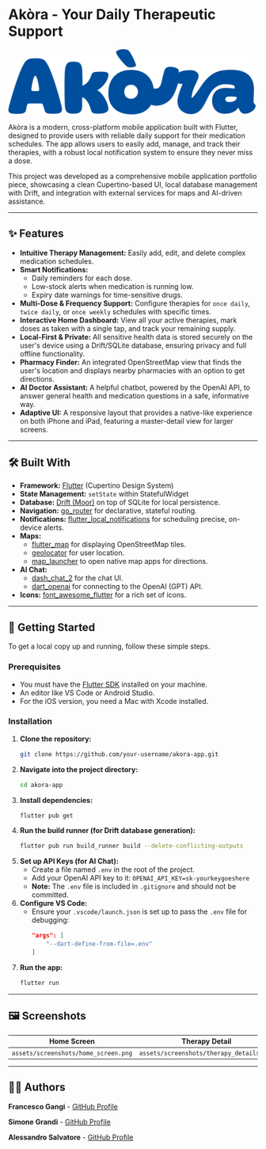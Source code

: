 # Akòra - Your Daily Therapeutic Support

<img src="assets/images/akora_logo_banner-b.png" width="500"/>

Akòra is a modern, cross-platform mobile application built with Flutter, designed to provide users with reliable daily support for their medication schedules. The app allows users to easily add, manage, and track their therapies, with a robust local notification system to ensure they never miss a dose.

This project was developed as a comprehensive mobile application portfolio piece, showcasing a clean Cupertino-based UI, local database management with Drift, and integration with external services for maps and AI-driven assistance.

---

## ✨ Features

- **Intuitive Therapy Management:** Easily add, edit, and delete complex medication schedules.
- **Smart Notifications:**
    - Daily reminders for each dose.
    - Low-stock alerts when medication is running low.
    - Expiry date warnings for time-sensitive drugs.
- **Multi-Dose & Frequency Support:** Configure therapies for `once daily`, `twice daily`, or `once weekly` schedules with specific times.
- **Interactive Home Dashboard:** View all your active therapies, mark doses as taken with a single tap, and track your remaining supply.
- **Local-First & Private:** All sensitive health data is stored securely on the user's device using a Drift/SQLite database, ensuring privacy and full offline functionality.
- **Pharmacy Finder:** An integrated OpenStreetMap view that finds the user's location and displays nearby pharmacies with an option to get directions.
- **AI Doctor Assistant:** A helpful chatbot, powered by the OpenAI API, to answer general health and medication questions in a safe, informative way.
- **Adaptive UI:** A responsive layout that provides a native-like experience on both iPhone and iPad, featuring a master-detail view for larger screens.

---

## 🛠️ Built With

- **Framework:** [Flutter](https://flutter.dev/) (Cupertino Design System)
- **State Management:** `setState` within StatefulWidget
- **Database:** [Drift (Moor)](https://drift.simonbinder.eu/) on top of SQLite for local persistence.
- **Navigation:** [go_router](https://pub.dev/packages/go_router) for declarative, stateful routing.
- **Notifications:** [flutter_local_notifications](https://pub.dev/packages/flutter_local_notifications) for scheduling precise, on-device alerts.
- **Maps:**
    - [flutter_map](https://pub.dev/packages/flutter_map) for displaying OpenStreetMap tiles.
    - [geolocator](https://pub.dev/packages/geolocator) for user location.
    - [map_launcher](https://pub.dev/packages/map_launcher) to open native map apps for directions.
- **AI Chat:**
    - [dash_chat_2](https://pub.dev/packages/dash_chat_2) for the chat UI.
    - [dart_openai](https://pub.dev/packages/dart_openai) for connecting to the OpenAI (GPT) API.
- **Icons:** [font_awesome_flutter](https://pub.dev/packages/font_awesome_flutter) for a rich set of icons.

---

## 🚀 Getting Started

To get a local copy up and running, follow these simple steps.

### Prerequisites

- You must have the [Flutter SDK](https://flutter.dev/docs/get-started/install) installed on your machine.
- An editor like VS Code or Android Studio.
- For the iOS version, you need a Mac with Xcode installed.

### Installation

1. **Clone the repository:**
   ```sh
   git clone https://github.com/your-username/akora-app.git
   ```
2. **Navigate into the project directory:**
   ```sh
   cd akora-app
   ```
3. **Install dependencies:**
   ```sh
   flutter pub get
   ```
4. **Run the build runner (for Drift database generation):**
   ```sh
   flutter pub run build_runner build --delete-conflicting-outputs
   ```
5. **Set up API Keys (for AI Chat):**
   - Create a file named `.env` in the root of the project.
   - Add your OpenAI API key to it: `OPENAI_API_KEY=sk-yourkeygoeshere`
   - **Note:** The `.env` file is included in `.gitignore` and should not be committed.
6. **Configure VS Code:**
   - Ensure your `.vscode/launch.json` is set up to pass the `.env` file for debugging:
     ```json
     "args": [
         "--dart-define-from-file=.env"
     ]
     ```
7. **Run the app:**
   ```sh
   flutter run
   ```

---

## 🖼️ Screenshots

<!-- Add a few nice screenshots of your app here! -->
| Home Screen | Therapy Detail | Pharmacy Map |
| :---: | :---: | :---: |
| `assets/screenshots/home_screen.png` | `assets/screenshots/therapy_details.png` | `assets/screenshots/nearby_pharmacies.png` |

---

## 👨‍💻 Authors

**Francesco Gangi** - [GitHub Profile](https://github.com/fgangi)

**Simone Grandi** - [GitHub Profile](https://github.com/BigSim0)

**Alessandro Salvatore** - [GitHub Profile](https://github.com/alesalv0)
